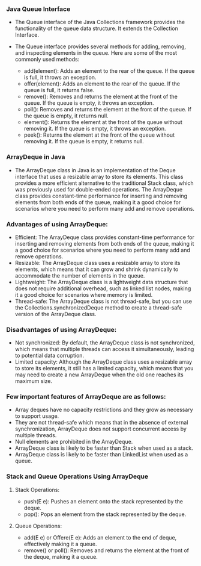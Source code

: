 ### Java Queue Interface
-   The Queue interface of the Java Collections framework provides the functionality of the queue data structure. It extends the Collection Interface.

-   The Queue interface provides several methods for adding, removing, and inspecting elements in the queue. Here are some of the most commonly used methods:
    - add(element): Adds an element to the rear of the queue. If the queue is full, it throws an exception.
    - offer(element): Adds an element to the rear of the queue. If the queue is full, it returns false.
    - remove(): Removes and returns the element at the front of the queue. If the queue is empty, it throws an exception.
    - poll(): Removes and returns the element at the front of the queue. If the queue is empty, it returns null.
    - element(): Returns the element at the front of the queue without removing it. If the queue is empty, it throws an exception.
    - peek(): Returns the element at the front of the queue without removing it. If the queue is empty, it returns null.


### ArrayDeque in Java
-   The ArrayDeque class in Java is an implementation of the Deque interface that uses a resizable array to store its elements. This class provides a more efficient alternative to the traditional Stack class, which was previously used for double-ended operations. The ArrayDeque class provides constant-time performance for inserting and removing elements from both ends of the queue, making it a good choice for scenarios where you need to perform many add and remove operations.

### Advantages of using ArrayDeque:
-   Efficient: The ArrayDeque class provides constant-time performance for inserting and removing elements from both ends of the queue, making it a good choice for scenarios where you need to perform many add and remove operations.
-   Resizable: The ArrayDeque class uses a resizable array to store its elements, which means that it can grow and shrink dynamically to accommodate the number of elements in the queue.
-   Lightweight: The ArrayDeque class is a lightweight data structure that does not require additional overhead, such as linked list nodes, making it a good choice for scenarios where memory is limited.
-   Thread-safe: The ArrayDeque class is not thread-safe, but you can use the Collections.synchronizedDeque method to create a thread-safe version of the ArrayDeque class.
### Disadvantages of using ArrayDeque:
-   Not synchronized: By default, the ArrayDeque class is not synchronized, which means that multiple threads can access it simultaneously, leading to potential data corruption.
-   Limited capacity: Although the ArrayDeque class uses a resizable array to store its elements, it still has a limited capacity, which means that you may need to create a new ArrayDeque when the old one reaches its maximum size.
 
### Few important features of ArrayDeque are as follows:  
-   Array deques have no capacity restrictions and they grow as necessary to support usage.
-   They are not thread-safe which means that in the absence of external synchronization, ArrayDeque does not support concurrent access by multiple threads.
-   Null elements are prohibited in the ArrayDeque.
-   ArrayDeque class is likely to be faster than Stack when used as a stack.
-   ArrayDeque class is likely to be faster than LinkedList when used as a queue.


### Stack and Queue Operations Using ArrayDeque
1. Stack Operations:
    - push(E e): Pushes an element onto the stack represented by the deque.
    - pop(): Pops an element from the stack represented by the deque.

2. Queue Operations:
    - add(E e) or Offere(E e): Adds an element to the end of deque, effectively making it a queue.
    - remove() or poll(): Removes and returns the element at the front of the deque, making it a queue.